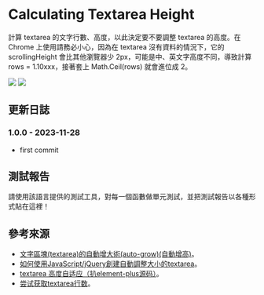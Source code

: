 # Calculating Textarea Height
計算 textarea 的文字行數、高度，以此決定要不要調整 textarea 的高度。在 Chrome 上使用請務必小心，因為在 textarea 沒有資料的情況下，它的 scrollingHeight 會比其他瀏覽器少 2px，可能是中、英文字高度不同，導致計算 rows = 1.10xxx，接著套上 Math.Ceil(rows) 就會進位成 2。

<img src="https://img.shields.io/static/v1?label=build&message=pass&color=brightgreen"/>
<img src="https://img.shields.io/static/v1?label=updated&message=2023/12/01&color=blue"/>

## 更新日誌
### 1.0.0 - 2023-11-28
- first commit

## 測試報告
請使用該語言提供的測試工具，對每一個函數做單元測試，並把測試報告以各種形式貼在這裡！

## 參考來源
- [文字區塊(textarea)的自動增大術(auto-grow)(自動增高)](https://wun0012003.pixnet.net/blog/post/49509982)。
- [如何使用JavaScript/jQuery創建自動調整大小的textarea](https://cht.geek-docs.com/jquery/jquery-tutorials/how-to-create-auto-resize-textarea-using-javascript-jquery.html)。
- [textarea 高度自适应（扒element-plus源码）](https://juejin.cn/post/7120014348319195166?from=search-suggest)。
- [尝试获取textarea行数](https://juejin.cn/post/7258337246024613943)。